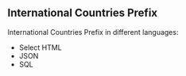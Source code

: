 International Countries Prefix
------------------------------------

International Countries Prefix in different languages:

<ul>
  <li>Select HTML</li>
  <li>JSON</li>
  <li>SQL</li>
</ul>
